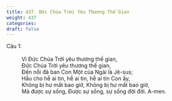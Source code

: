 ```yaml
---
title: 437. Đức Chúa Trời Yêu Thương Thế Gian
weight: 437
categories: 
draft: false
---
```

<dl><dt>Câu 1:</dt><dd data-verse="1"><br/>Vì Đức Chúa Trời yêu thương thế gian, <br/>Đức Chúa Trời yêu thương thế gian, <br/>Đến nỗi đã ban Con Một của Ngài là Jê-sus; <br/>Hầu cho hễ ai tin, hễ ai tin, hễ ai tin Con ấy, <br/>Không bị hư mất bao giờ, Không bị hư mất bao giờ, <br/>Mà được sự sống, Được sự sống, sự sống đời đời. A-men. </dd></dl>